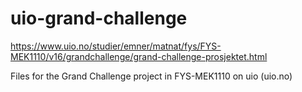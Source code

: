 # uio-grand-challenge
https://www.uio.no/studier/emner/matnat/fys/FYS-MEK1110/v16/grandchallenge/grand-challenge-prosjektet.html

Files for the Grand Challenge project in FYS-MEK1110 on uio (uio.no)
